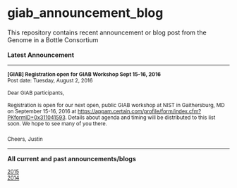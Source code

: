 # giab_announcement_blog
This repository contains recent announcement or blog post from the Genome in a Bottle Consortium
<br /><br />
**Latest Announcement**
************************************************************************************************

<sub>
<b>[GIAB] Registration open for GIAB Workshop Sept 15-16, 2016</b></sub><br />
<sub>Post date: Tuesday, August 2, 2016</sub>

<sub>Dear GIAB participants,</sub>

<sub>Registration is open for our next open, public GIAB workshop at NIST in Gaithersburg, MD on September 15-16, 2016 at https://appam.certain.com/profile/form/index.cfm?PKformID=0x311041593. Details about agenda and timing will be distributed to this list soon. We hope to see many of you there.</sub>

<sub>Cheers,</sub>
<sub>Justin</sub>



************************************************************************************************

<b>All current and past announcements/blogs</b>

<sub>[2015](https://github.com/genome-in-a-bottle/giab_announcement_blog/blob/master/2015/)</sub><br />
<sub>[2014](https://github.com/genome-in-a-bottle/giab_announcement_blog/blob/master/2014/)</sub><br />




